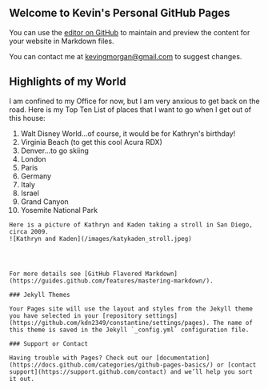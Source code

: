 ## Welcome to Kevin's Personal GitHub Pages

You can use the [editor on GitHub](https://github.com/kdn2349/constantine/edit/gh-pages/index.md) to maintain and preview the content for your website in Markdown files.


You can contact me at [kevingmorgan@gmail.com](mailto:kevingmorgan@gmail.com) to suggest changes.

## Highlights of my World

I am confined to my Office for now, but I am very anxious to get back on the road. Here is my Top Ten List of places that I want to go when I get out of this house:

1. Walt Disney World...of course, it would be for Kathryn's birthday! 
2. Virginia Beach (to get this cool Acura RDX)
3. Denver...to go skiing
4. London
5. Paris 
6. Germany
7. Italy
8. Israel
9. Grand Canyon
10. Yosemite National Park



```
Here is a picture of Kathryn and Kaden taking a stroll in San Diego, circa 2009.
![Kathryn and Kaden](/images/katykaden_stroll.jpeg)




For more details see [GitHub Flavored Markdown](https://guides.github.com/features/mastering-markdown/).

### Jekyll Themes

Your Pages site will use the layout and styles from the Jekyll theme you have selected in your [repository settings](https://github.com/kdn2349/constantine/settings/pages). The name of this theme is saved in the Jekyll `_config.yml` configuration file.

### Support or Contact

Having trouble with Pages? Check out our [documentation](https://docs.github.com/categories/github-pages-basics/) or [contact support](https://support.github.com/contact) and we’ll help you sort it out.
